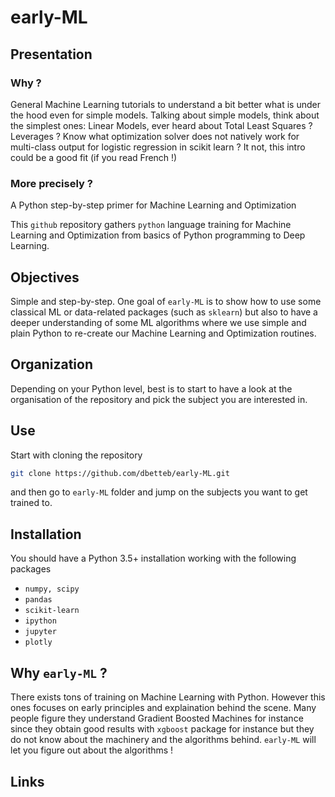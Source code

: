 # early-ML

## Presentation

### Why ?

General Machine Learning tutorials to understand a bit better what is under the hood even for simple models.
Talking about simple models, think about the simplest ones: Linear Models, ever heard about Total Least Squares ? Leverages ?
Know what optimization solver does not natively work for multi-class output for logistic regression in scikit learn ? It not, this
intro could be a good fit (if you read French !)

### More precisely ?

A Python step-by-step primer for Machine Learning and Optimization

This `github` repository gathers `python` language training for Machine Learning and Optimization from basics of Python programming to Deep Learning.

## Objectives

Simple and step-by-step. One goal of `early-ML` is to show how to use some classical ML or data-related packages (such as `sklearn`) but also to have a deeper understanding of some ML algorithms where we use simple and plain Python to re-create our Machine Learning and Optimization routines.

## Organization

Depending on your Python level, best is to start to have a look at the organisation of the repository and pick the subject you are interested in.

## Use

Start with cloning the repository

```bash
git clone https://github.com/dbetteb/early-ML.git
```

and then go to `early-ML` folder and jump on the subjects you want to get trained to.

## Installation

You should have a Python 3.5+ installation working with the following packages
- `numpy, scipy`
- `pandas`
- `scikit-learn`
- `ipython`
- `jupyter`
- `plotly`

## Why `early-ML` ?

There exists tons of training on Machine Learning with Python. However this ones focuses on early principles and explaination behind the scene. Many people figure they understand Gradient Boosted Machines for instance since they obtain good results with `xgboost` package for instance but they do not know about the machinery and the algorithms behind. `early-ML` will let you figure out about the algorithms !


## Links



